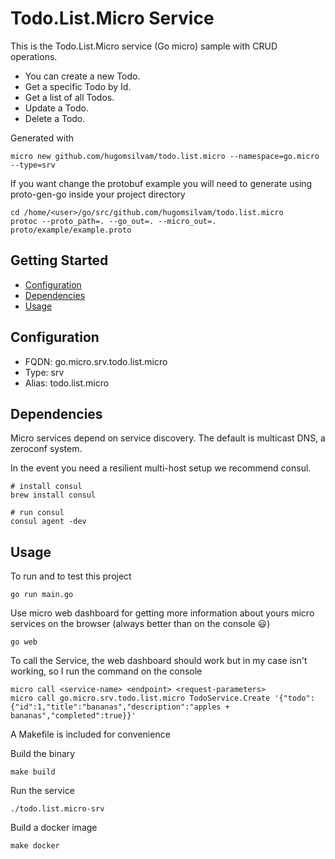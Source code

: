 # Todo.List.Micro Service

This is the Todo.List.Micro service (Go micro) sample with CRUD operations.
* You can create a new Todo.
* Get a specific Todo by Id.
* Get a list of all Todos.
* Update a Todo.
* Delete a Todo.

Generated with

```
micro new github.com/hugomsilvam/todo.list.micro --namespace=go.micro --type=srv
```

If you want change the protobuf example you will need to generate using proto-gen-go inside your project directory

```
cd /home/<user>/go/src/github.com/hugomsilvam/todo.list.micro
protoc --proto_path=. --go_out=. --micro_out=. proto/example/example.proto
```


## Getting Started

- [Configuration](#configuration)
- [Dependencies](#dependencies)
- [Usage](#usage)

## Configuration

- FQDN: go.micro.srv.todo.list.micro
- Type: srv
- Alias: todo.list.micro

## Dependencies

Micro services depend on service discovery. The default is multicast DNS, a zeroconf system.

In the event you need a resilient multi-host setup we recommend consul.

```
# install consul
brew install consul

# run consul
consul agent -dev
```

## Usage

To run and to test this project

```
go run main.go
```

Use micro web dashboard for getting more information about yours micro services on the browser (always better than on the console :smiley:)

```
go web
```

To call the Service, the web dashboard should work but in my case isn't working, so I run the command on the console

```
micro call <service-name> <endpoint> <request-parameters>
micro call go.micro.srv.todo.list.micro TodoService.Create '{"todo":{"id":1,"title":"bananas","description":"apples + bananas","completed":true}}'
```

A Makefile is included for convenience

Build the binary

```
make build
```

Run the service
```
./todo.list.micro-srv
```

Build a docker image
```
make docker
```